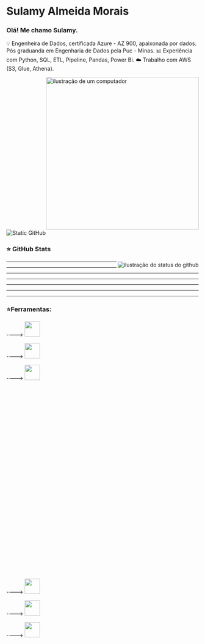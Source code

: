 # Sulamy Almeida Morais
### Olá! Me chamo Sulamy.
💡 Engenheira de Dados, certificada Azure - AZ 900, apaixonada por dados. Pós graduanda em Engenharia de Dados pela Puc - Minas.
📊 Experiência com Python, SQL, ETL, Pipeline, Pandas, Power Bi.
☁️ Trabalho com AWS (S3, Glue, Athena).

<img src="https://raw.githubusercontent.com/MicaelliMedeiros/micaellimedeiros/master/image/computer-illustration.png" alt="ilustração de um computador" min-width="400px" max-width="400px" width="400px" align="right">


<img src="https://img.shields.io/static/v1?label=Overview&message=SulamyLobato&color=f8efd4&style=for-the-badge&logo=GitHub" alt="Static GitHub">

### ⭐ GitHub Stats

<img align='right' src="https://github-readme-stats.vercel.app/api?username=SulamyLobato&show_icons=true&title_color=783c00&text_color=af552e&icon_color=783c00&bg_color=f8efd4&cache_seconds=2300" alt="ilustração do status do github">


---
---
---
---
---
---
---
### ⭐Ferramentas:

---->   <img src="https://cdn.jsdelivr.net/gh/devicons/devicon/icons/mysql/mysql-original.svg" width="40" height="40"/>

---->   <img src="https://cdn.jsdelivr.net/gh/devicons/devicon/icons/git/git-original.svg" width="40" height="40"/>

---->   <img src="https://cdn.jsdelivr.net/gh/devicons/devicon@latest/icons/azuresqldatabase/azuresqldatabase-original.svg"  width="40" height="40" />
<svg viewBox="0 0 128 128">

---->   <img src="https://cdn.jsdelivr.net/gh/devicons/devicon@latest/icons/amazonwebservices/amazonwebservices-original-wordmark.svg"  width="40" height="40"/>

---->   <img src="https://cdn.jsdelivr.net/gh/devicons/devicon/icons/html5/html5-original.svg" width="40" height="40"/> 

---->   <img src="https://cdn.jsdelivr.net/gh/devicons/devicon@latest/icons/jupyter/jupyter-original.svg" width="40" height="40" />








        






  


